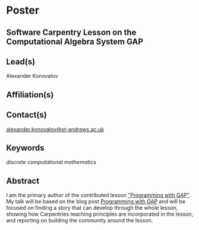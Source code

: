 # Poster

## **Software Carpentry Lesson on the Computational Algebra System GAP**

## Lead(s)
Alexander Konovalov

## Affiliation(s)


## Contact(s)
alexander.konovalov@st-andrews.ac.uk

## Keywords
*discrete computational mathematics*
 
## Abstract
I am the primary author of the contributed lesson ["Programming with GAP"](http://alex-konovalov.github.io/gap-lesson/). My talk will be based on the blog post [Programming with GAP](https://software-carpentry.org/blog/2016/11/gap-lesson.html) and will be focused on finding a story that can develop through the whole lesson, showing how Carpentries teaching principles are incorporated in the lesson, and reporting on building the community around the lesson.